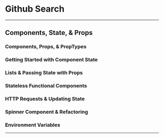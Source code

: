 # Github Search

---

## Components, State, & Props

### Components, Props, & PropTypes

### Getting Started with Component State

### Lists & Passing State with Props

### Stateless Functional Components

### HTTP Requests & Updating State

### Spinner Component & Refactoring

### Environment Variables

---

